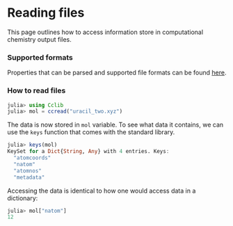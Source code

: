 # Reading files

This page outlines how to access information store in computational chemistry output files.

### Supported formats
Properties that can be parsed and supported file formats can be found [here](https://cclib.github.io/data.html").

### How to read files
```Julia
julia> using Cclib
julia> mol = ccread("uracil_two.xyz")
```
The data is now stored in ```mol``` variable. To see what data it contains, we can use the ```keys``` function that comes with the standard library.
```Julia
julia> keys(mol)
KeySet for a Dict{String, Any} with 4 entries. Keys:
  "atomcoords"
  "natom"
  "atomnos"
  "metadata"
```
Accessing the data is identical to how one would access data in a dictionary:
```Julia
julia> mol["natom"]
12
```